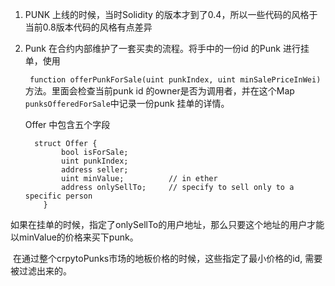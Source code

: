 1. PUNK 上线的时候，当时Solidity 的版本才到了0.4，所以一些代码的风格于当前0.8版本代码的风格有点差异

2. Punk 在合约内部维护了一套买卖的流程。将手中的一份id 的Punk 进行挂单，使用

   ` function offerPunkForSale(uint punkIndex, uint minSalePriceInWei)`方法。里面会检查当前punk id 的owner是否为调用者，并在这个Map `punksOfferedForSale`中记录一份punk 挂单的详情。

   Offer 中包含五个字段

   ```
     struct Offer {
           bool isForSale;
           uint punkIndex;
           address seller;
           uint minValue;          // in ether
           address onlySellTo;     // specify to sell only to a specific person
       }
   ```

   

​	如果在挂单的时候，指定了onlySellTo的用户地址，那么只要这个地址的用户才能以minValue的价格来买下punk。 

​	在通过整个crpytoPunks市场的地板价格的时候，这些指定了最小价格的id, 需要被过滤出来的。